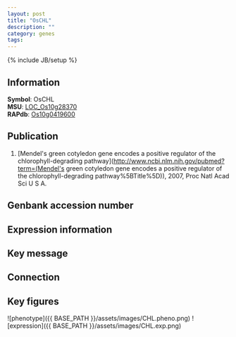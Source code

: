 ```yaml
---
layout: post
title: "OsCHL"
description: ""
category: genes
tags: 
---
```

{% include JB/setup %}

## Information
__Symbol__: OsCHL  
__MSU__: [LOC_Os10g28370](http://rice.plantbiology.msu.edu/cgi-bin/ORF_infopage.cgi?orf=LOC_Os10g28370)  
__RAPdb__: [Os10g0419600](http://rapdb.dna.affrc.go.jp/viewer/gbrowse_details/irgsp1?name=Os10g0419600)  

## Publication
1. [Mendel's green cotyledon gene encodes a positive regulator of the chlorophyll-degrading pathway](http://www.ncbi.nlm.nih.gov/pubmed?term=(Mendel's green cotyledon gene encodes a positive regulator of the chlorophyll-degrading pathway%5BTitle%5D)), 2007, Proc Natl Acad Sci U S A.

## Genbank accession number

## Expression information

## Key message

## Connection

## Key figures
![phenotype]({{ BASE_PATH }}/assets/images/CHL.pheno.png)
![expression]({{ BASE_PATH }}/assets/images/CHL.exp.png)


